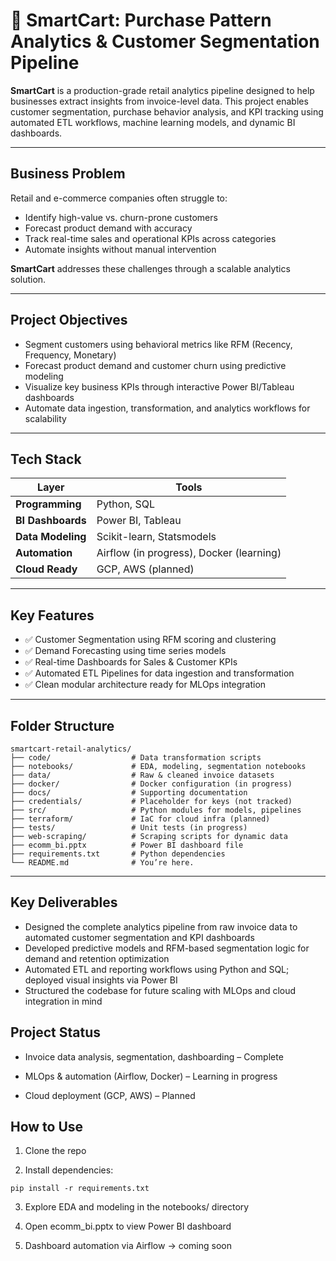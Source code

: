 # 🛒 SmartCart: Purchase Pattern Analytics & Customer Segmentation Pipeline

**SmartCart** is a production-grade retail analytics pipeline designed to help businesses extract insights from invoice-level data. This project enables customer segmentation, purchase behavior analysis, and KPI tracking using automated ETL workflows, machine learning models, and dynamic BI dashboards.

---

## Business Problem

Retail and e-commerce companies often struggle to:
- Identify high-value vs. churn-prone customers
- Forecast product demand with accuracy
- Track real-time sales and operational KPIs across categories
- Automate insights without manual intervention

**SmartCart** addresses these challenges through a scalable analytics solution.

---

## Project Objectives

- Segment customers using behavioral metrics like RFM (Recency, Frequency, Monetary)
- Forecast product demand and customer churn using predictive modeling
- Visualize key business KPIs through interactive Power BI/Tableau dashboards
- Automate data ingestion, transformation, and analytics workflows for scalability

---

## Tech Stack

| Layer            | Tools                            |
|------------------|----------------------------------|
| **Programming**  | Python, SQL                      |
| **BI Dashboards**| Power BI, Tableau                |
| **Data Modeling**| Scikit-learn, Statsmodels        |
| **Automation**   | Airflow (in progress), Docker (learning) |
| **Cloud Ready**  | GCP, AWS (planned)               |

---

## Key Features

- ✅ Customer Segmentation using RFM scoring and clustering
- ✅ Demand Forecasting using time series models
- ✅ Real-time Dashboards for Sales & Customer KPIs
- ✅ Automated ETL Pipelines for data ingestion and transformation
- ✅ Clean modular architecture ready for MLOps integration

---

## Folder Structure

```text
smartcart-retail-analytics/
├── code/                  # Data transformation scripts
├── notebooks/             # EDA, modeling, segmentation notebooks
├── data/                  # Raw & cleaned invoice datasets
├── docker/                # Docker configuration (in progress)
├── docs/                  # Supporting documentation
├── credentials/           # Placeholder for keys (not tracked)
├── src/                   # Python modules for models, pipelines
├── terraform/             # IaC for cloud infra (planned)
├── tests/                 # Unit tests (in progress)
├── web-scraping/          # Scraping scripts for dynamic data
├── ecomm_bi.pptx          # Power BI dashboard file
├── requirements.txt       # Python dependencies
└── README.md              # You’re here.

```

---

## Key Deliverables

- Designed the complete analytics pipeline from raw invoice data to automated customer segmentation and KPI dashboards  
- Developed predictive models and RFM-based segmentation logic for demand and retention optimization  
- Automated ETL and reporting workflows using Python and SQL; deployed visual insights via Power BI  
- Structured the codebase for future scaling with MLOps and cloud integration in mind


## Project Status
- Invoice data analysis, segmentation, dashboarding – Complete

- MLOps & automation (Airflow, Docker) – Learning in progress

- Cloud deployment (GCP, AWS) – Planned

## How to Use
1. Clone the repo

2. Install dependencies:
```text
pip install -r requirements.txt
```
3. Explore EDA and modeling in the notebooks/ directory

4. Open ecomm_bi.pptx to view Power BI dashboard

5. Dashboard automation via Airflow → coming soon

